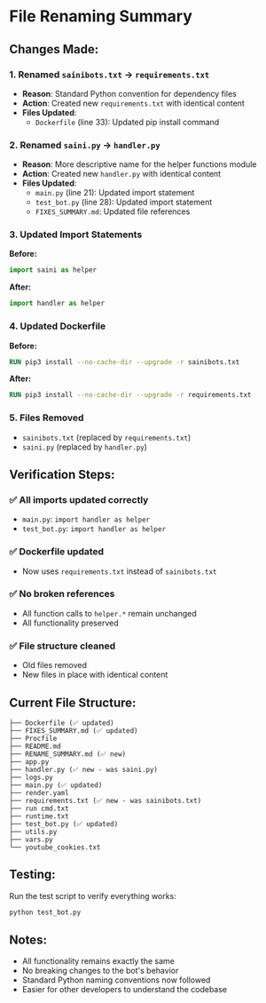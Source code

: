 # File Renaming Summary

## Changes Made:

### 1. Renamed `sainibots.txt` → `requirements.txt`
- **Reason**: Standard Python convention for dependency files
- **Action**: Created new `requirements.txt` with identical content
- **Files Updated**: 
  - `Dockerfile` (line 33): Updated pip install command

### 2. Renamed `saini.py` → `handler.py`
- **Reason**: More descriptive name for the helper functions module
- **Action**: Created new `handler.py` with identical content
- **Files Updated**:
  - `main.py` (line 21): Updated import statement
  - `test_bot.py` (line 28): Updated import statement
  - `FIXES_SUMMARY.md`: Updated file references

### 3. Updated Import Statements
**Before:**
```python
import saini as helper
```

**After:**
```python
import handler as helper
```

### 4. Updated Dockerfile
**Before:**
```dockerfile
RUN pip3 install --no-cache-dir --upgrade -r sainibots.txt
```

**After:**
```dockerfile
RUN pip3 install --no-cache-dir --upgrade -r requirements.txt
```

### 5. Files Removed
- `sainibots.txt` (replaced by `requirements.txt`)
- `saini.py` (replaced by `handler.py`)

## Verification Steps:

### ✅ All imports updated correctly
- `main.py`: `import handler as helper`
- `test_bot.py`: `import handler as helper`

### ✅ Dockerfile updated
- Now uses `requirements.txt` instead of `sainibots.txt`

### ✅ No broken references
- All function calls to `helper.*` remain unchanged
- All functionality preserved

### ✅ File structure cleaned
- Old files removed
- New files in place with identical content

## Current File Structure:
```
├── Dockerfile (✅ updated)
├── FIXES_SUMMARY.md (✅ updated)
├── Procfile
├── README.md
├── RENAME_SUMMARY.md (✅ new)
├── app.py
├── handler.py (✅ new - was saini.py)
├── logs.py
├── main.py (✅ updated)
├── render.yaml
├── requirements.txt (✅ new - was sainibots.txt)
├── run cmd.txt
├── runtime.txt
├── test_bot.py (✅ updated)
├── utils.py
├── vars.py
└── youtube_cookies.txt
```

## Testing:
Run the test script to verify everything works:
```bash
python test_bot.py
```

## Notes:
- All functionality remains exactly the same
- No breaking changes to the bot's behavior
- Standard Python naming conventions now followed
- Easier for other developers to understand the codebase
